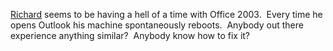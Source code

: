 [Richard](http://blogs.geekdojo.net/richard) seems to be having a hell
of a time with Office 2003.  Every time he opens Outlook his machine
spontaneously reboots.  Anybody out there experience anything similar? 
Anybody know how to fix it?
